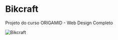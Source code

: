 # Bikcraft
Projeto do curso ORIGAMID - Web Design Completo


![Bikcraft](https://raw.githubusercontent.com/Suburbanno/Bikcraft/master/bikcraft.PNG)
